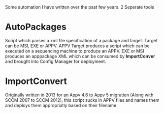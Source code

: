 Some automation I have written over the past few years.
2 Seperate tools

AutoPackages
=============

Script which parses a xml file specification of a package and target.
Target can be MSI, EXE or APPV.
APPV Target produces a script which can be executed on a sequencing machine to produce an APPV.
EXE or MSI produces an apppackage XML which can be consumed by **ImportConver** and brought into Config Manager for deployment.

ImportConvert
=============

Originally written in 2013 for an Appv 4.6 to Appv 5 migration (Along with SCCM 2007 to SCCM 2012), this script sucks in APPV files and names them and deploys them appropriatly based on their filename.

